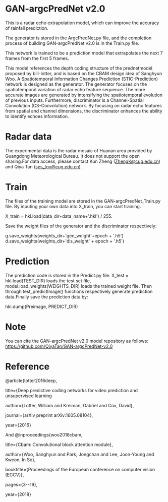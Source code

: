 # GAN-argcPredNet v2.0
This is a radar echo extrapolation model, which can improve the accuracy of rainfall prediction.

The generator is stored in the ArgcPredNet.py file, and the completion process of building GAN-argcPredNet v2.0 is in the Train.py file.

This network is trained to be a prediction model that extrapolates the next 7 frames from the first 5 frames.

This model references the depth coding structure of the prednetmodel proposed by bill-lotter, and is based on the CBAM design idea of Sanghyun Woo. A Spatiotemporal Information Changes Prediction (STIC-Prediction) network is designed as the generator. The generator focuses on the spatiotemporal variation of radar echo feature sequence. The more accurate images are generated by intensifying the spatiotemporal evolution of previous inputs. Furthermore, discriminator is a Channel-Spatial Convolution (CS-Convolution) network. By focusing on radar echo features from spatial and channel dimensions, the discriminator enhances the ability to identify echoes information.

# Radar data
The experimental data is the radar mosaic of Huanan area provided by Guangdong Meteorological Bureau. It does not support the open sharing.For data access, please contact Kun Zheng (ZhengK@cug.edu.cn) and Qiya Tan (ses_tqy@cug.edu.cn).

# Train
The files of the training model are stored in the GAN-argcPredNet_Train.py file. By inputing your own data into X_train, you can start training.

 X_train = hkl.load(data_dir+data_name+'.hkl') / 255.

Save the weight files of the generator and the discriminator respectively:

 g.save_weights(weights_dir+'gen_weight'+epoch + '.h5')
 d.save_weights(weights_dir+'dis_weight' + epoch + '.h5')

# Prediction
The prediction code is stored in the Predict.py file. X_test = hkl.load(TEST_DIR) loads the test set file, model.load_weights(WEIGHTS_DIR) loads the trained weight file. Then through test_predictImage() functions respectively generate prediction data.Finally save the prediction data by:

 hkl.dump(Preimage, PREDICT_DIR)

# Note
You can cite the GAN-argcPredNet v2.0 model repository as follows:
https://github.com/QiyaTan/GAN-argcPredNet-v2.0

# Reference
@article{lotter2016deep,

title={Deep predictive coding networks for video prediction and unsupervised learning

author={Lotter, William and Kreiman, Gabriel and Cox, David},

journal={arXiv preprint arXiv:1605.08104},

year={2016}

And
@inproceedings{woo2018cbam,

title={Cbam: Convolutional block attention module},

author={Woo, Sanghyun and Park, Jongchan and Lee, Joon-Young and Kweon, In So},

booktitle={Proceedings of the European conference on computer vision (ECCV)},

pages={3--19},

year={2018}


 



